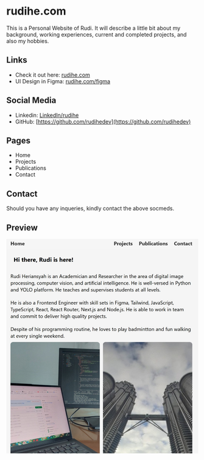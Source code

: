 # rudihe.com

This is a Personal Website of Rudi. It will describe a little bit about my background, working experiences, current and completed projects, and also my hobbies.

## Links

- Check it out here: [rudihe.com](https://rudihe.com)
- UI Design in Figma: [rudihe.com/figma](https://www.figma.com/design/MWhSTyhUp2NWoYAJ9bLngy/rudihe.com)

## Social Media

- Linkedin: [LinkedIn/rudihe](https://id.linkedin.com/in/rudi-heriansyah-66074052)
- GitHub: [https://github.com/rudihedev](https://github.com/rudihedev)

## Pages

- Home
- Projects
- Publications
- Contact

## Contact

Should you have any inqueries, kindly contact the above socmeds.

## Preview

![home](images/home.jpg)

